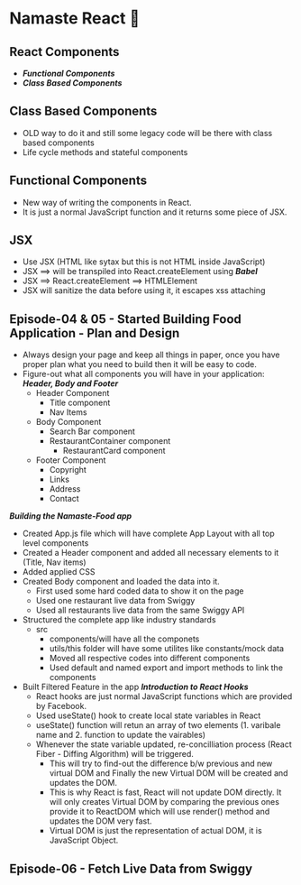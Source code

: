 # Namaste React 🙏

## React Components

- **_Functional Components_**
- **_Class Based Components_**

## Class Based Components

- OLD way to do it and still some legacy code will be there with class based components
- Life cycle methods and stateful components

## Functional Components

- New way of writing the components in React.
- It is just a normal JavaScript function and it returns some piece of JSX.

## JSX

- Use JSX (HTML like sytax but this is not HTML inside JavaScript)
- JSX ==> will be transpiled into React.createElement using **_Babel_**
- JSX ==> React.createElement ==> HTMLElement
- JSX will sanitize the data before using it, it escapes xss attaching

## Episode-04 & 05 - Started Building Food Application - Plan and Design

- Always design your page and keep all things in paper, once you have proper plan what you need to build then it will be easy to code.
- Figure-out what all components you will have in your application:
  **_Header, Body and Footer_**
  - Header Component
    - Title component
    - Nav Items
  - Body Component
    - Search Bar component
    - RestaurantContainer component
      - RestaurantCard component
  - Footer Component
    - Copyright
    - Links
    - Address
    - Contact

**_Building the Namaste-Food app_**

- Created App.js file which will have complete App Layout with all top level components
- Created a Header component and added all necessary elements to it (Title, Nav items)
- Added applied CSS
- Created Body component and loaded the data into it.
  - First used some hard coded data to show it on the page
  - Used one restaurant live data from Swiggy
  - Used all restaurants live data from the same Swiggy API
- Structured the complete app like industry standards
  - src
    - components/will have all the componets
    - utils/this folder will have some utilites like constants/mock data
    - Moved all respective codes into different components
    - Used default and named export and import methods to link the components
- Built Filtered Feature in the app
  **_Introduction to React Hooks_**
  - React hooks are just normal JavaScript functions which are provided by Facebook.
  - Used useState() hook to create local state variables in React
  - useState() function will retun an array of two elements (1. varibale name and 2. function to update the vairables)
  - Whenever the state variable updated, re-concilliation process (React Fiber - Diffing Algorithm) will be triggered.
    - This will try to find-out the difference b/w previous and new virtual DOM and Finally the new Virtual DOM will be created and updates the DOM.
    - This is why React is fast, React will not update DOM directly. It will only creates Virtual DOM by comparing the previous ones provide it to ReactDOM which will use render() method and updates the DOM very fast.
    - Virtual DOM is just the representation of actual DOM, it is JavaScript Object.

## Episode-06 - Fetch Live Data from Swiggy
